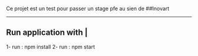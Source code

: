 Ce projet est un test pour passer un stage pfe au sien de ##Inovart 

--------------------------------
Run application with            |
--------------------------------

1- run : npm install
2- run : npm start
